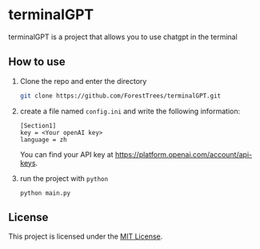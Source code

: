 # terminalGPT
terminalGPT is a project that allows you to use chatgpt in the terminal

## How to use

1. Clone the repo and enter the directory

   ```bash
   git clone https://github.com/ForestTrees/terminalGPT.git
   ```

2. create a file named `config.ini` and write the following information:

   ```
   [Section1]
   key = <Your openAI key>
   language = zh
   ```

   You can find your API key at https://platform.openai.com/account/api-keys.

3. run the project with `python`

   ```
   python main.py
   ```

## License

This project is licensed under the [MIT License](https://github.com/ForestTrees/terminalGPT/blob/main/LICENSE).
